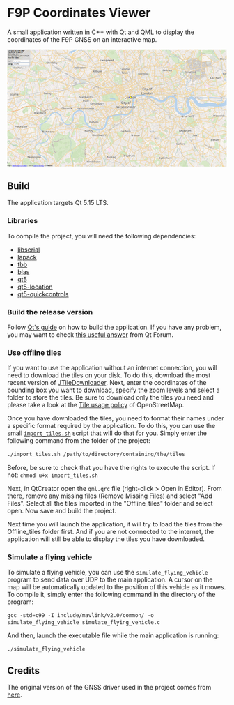 # F9P Coordinates Viewer
A small application written in C++ with Qt and QML to display the coordinates of the F9P GNSS on an interactive map.

![Presentation image](presentation_image.png)

## Build
The application targets Qt 5.15 LTS.

### Libraries
To compile the project, you will need the following dependencies:
- [libserial](https://github.com/crayzeewulf/libserial/)
- [lapack](https://netlib.org/lapack/)
- [tbb](https://github.com/oneapi-src/oneTBB)
- [blas](https://netlib.org/lapack/)
- [qt5](https://www.qt.io/)
- [qt5-location](https://www.qt.io/)
- [qt5-quickcontrols](https://www.qt.io/)

### Build the release version
Follow [Qt's guide](https://doc.qt.io/qt-5/linux-deployment.html) on how to build the application.
If you have any problem, you may want to check [this useful answer](https://forum.qt.io/topic/98501/static-compile-error-qt5-12-0-bootstrap-private/8) from Qt Forum.

### Use offline tiles
If you want to use the application without an internet connection, you will need to download the tiles on your disk.
To do this, download the most recent version of [JTileDownloader](https://github.com/Zverik/JTileDownloader).
Next, enter the coordinates of the bounding box you want to download, specify the zoom levels and select a folder to store the tiles.
Be sure to download only the tiles you need and please take a look at the [Tile usage policy](https://operations.osmfoundation.org/policies/tiles/) of OpenStreetMap.

Once you have downloaded the tiles, you need to format their names under a specific format required by the application.
To do this, you can use the small [`import_tiles.sh`](import_tiles.sh) script that will do that for you.
Simply enter the following command from the folder of the project:
```bash
./import_tiles.sh /path/to/directory/containing/the/tiles
```
Before, be sure to check that you have the rights to execute the script. If not: `chmod u+x import_tiles.sh`

Next, in QtCreator open the `qml.qrc` file (right-click > Open in Editor). From there, remove any missing files (Remove Missing Files) and select "Add Files".
Select all the tiles imported in the "Offline_tiles" folder and select open.
Now save and build the project.

Next time you will launch the application, it will try to load the tiles from the Offline_tiles folder first.
And if you are not connected to the internet, the application will still be able to display the tiles you have downloaded.

### Simulate a flying vehicle
To simulate a flying vehicle, you can use the `simulate_flying_vehicle` program to send data over UDP to the main application.
A cursor on the map will be automatically updated to the position of this vehicle as it moves.
To compile it, simply enter the following command in the directory of the program:
```
gcc -std=c99 -I include/mavlink/v2.0/common/ -o simulate_flying_vehicle simulate_flying_vehicle.c
```
And then, launch the executable file while the main application is running:
```
./simulate_flying_vehicle
```

## Credits
The original version of the GNSS driver used in the project comes from [here](https://github.com/lapo5/HAL-Drotek-F9P).
